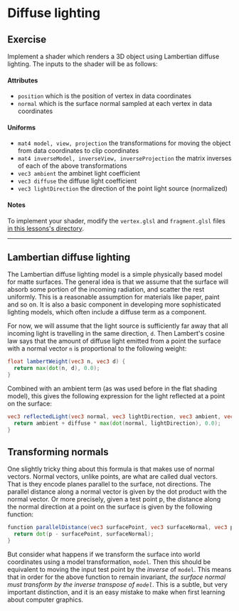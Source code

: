 # Diffuse lighting

## Exercise

Implement a shader which renders a 3D object using Lambertian diffuse lighting. The inputs to the shader will be as follows:

#### Attributes

* `position` which is the position of vertex in data coordinates
* `normal` which is the surface normal sampled at each vertex in data coordinates

#### Uniforms

* `mat4 model, view, projection` the transformations for moving the object from data coordinates to clip coordinates
* `mat4 inverseModel, inverseView, inverseProjection` the matrix inverses of each of the above transformations
* `vec3 ambient` the ambinet light coefficient
* `vec3 diffuse` the diffuse light coefficient
* `vec3 lightDirection` the direction of the point light source (normalized)

#### Notes

To implement your shader, modify the `vertex.glsl` and `fragment.glsl` files <a href="/open/light-2" target="_blank">in this lessons's directory</a>.

***

## Lambertian diffuse lighting

The Lambertian diffuse lighting model is a simple physically based model for matte surfaces. The general idea is that we assume that the surface will absorb some portion of the incoming radiation, and scatter the rest uniformly. This is a reasonable assumption for materials like paper, paint and so on. It is also a basic component in developing more sophisticated lighting models, which often include a diffuse term as a component.

For now, we will assume that the light source is sufficiently far away that all incoming light is travelling in the same direction, `d`. Then Lambert's cosine law says that the amount of diffuse light emitted from a point the surface with a normal vector `n` is proportional to the following weight:

```glsl
float lambertWeight(vec3 n, vec3 d) {
  return max(dot(n, d), 0.0);
}
```

Combined with an ambient term (as was used before in the flat shading model), this gives the following expression for the light reflected at a point on the surface:

```glsl
vec3 reflectedLight(vec3 normal, vec3 lightDirection, vec3 ambient, vec3 diffuse) {
  return ambient + diffuse * max(dot(normal, lightDirection), 0.0);
}
```

## Transforming normals

One slightly tricky thing about this formula is that makes use of normal vectors.  Normal vectors, unlike points, are what are called dual vectors.  That is they encode planes parallel to the surface, not directions.  The parallel distance along a normal vector is given by the dot product with the normal vector. Or more precisely, given a test point p, the distance along the normal direction at a point on the surface is given by the following function:

```glsl
function parallelDistance(vec3 surfacePoint, vec3 surfaceNormal, vec3 p) {
  return dot(p - surfacePoint, surfaceNormal);
}
```

But consider what happens if we transform the surface into world coordinates using a model transformation, `model`.  Then this should be equivalent to moving the input test point by the *inverse* of `model`.  This means that in order for the above function to remain invariant, *the surface normal must transform by the inverse transpose of `model`*.  This is a subtle, but very important distinction, and it is an easy mistake to make when first learning about computer graphics.
